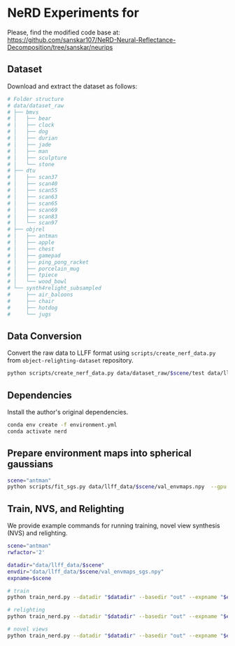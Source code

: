 # NeRD Experiments for

Please, find the modified code base at: https://github.com/sanskar107/NeRD-Neural-Reflectance-Decomposition/tree/sanskar/neurips

## Dataset

Download and extract the dataset as follows:

```bash
# Folder structure
# data/dataset_raw
# ├── bmvs
# │   ├── bear
# │   ├── clock
# │   ├── dog
# │   ├── durian
# │   ├── jade
# │   ├── man
# │   ├── sculpture
# │   └── stone
# ├── dtu
# │   ├── scan37
# │   ├── scan40
# │   ├── scan55
# │   ├── scan63
# │   ├── scan65
# │   ├── scan69
# │   ├── scan83
# │   └── scan97
# ├── objrel
# │   ├── antman
# │   ├── apple
# │   ├── chest
# │   ├── gamepad
# │   ├── ping_pong_racket
# │   ├── porcelain_mug
# │   ├── tpiece
# │   └── wood_bowl
# └── synth4relight_subsampled
#     ├── air_baloons
#     ├── chair
#     ├── hotdog
#     └── jugs
```

## Data Conversion

Convert the raw data to LLFF format using `scripts/create_nerf_data.py` from `object-relighting-dataset` repository.

```bash
python scripts/create_nerf_data.py data/dataset_raw/$scene/test data/llff_data/$scene --overwrite
```

## Dependencies

Install the author's original dependencies.

```bash
conda env create -f environment.yml
conda activate nerd
```

## Prepare environment maps into spherical gaussians

```bash
scene="antman"
python scripts/fit_sgs.py data/llff_data/$scene/val_envmaps.npy  --gpu 0 --steps 4000
```

## Train, NVS, and Relighting

We provide example commands for running training, novel view synthesis (NVS)
and relighting.

```bash
scene="antman"
rwfactor='2'

datadir="data/llff_data/$scene"
envdir="data/llff_data/$scene/val_envmaps_sgs.npy"
expname=$scene

# train
python train_nerd.py --datadir "$datadir" --basedir "out" --expname "$expname" --config configs/nerd/real_world.txt --rwfactor "$rwfactor" --single_env --envmap_path "$envdir"

# relighting
python train_nerd.py --datadir "$datadir" --basedir "out" --expname "$expname" --config configs/nerd/real_world.txt --rwfactor "$rwfactor" --single_env --envmap_path "$envdir" --render_only

# novel views
python train_nerd.py --datadir "$datadir" --basedir "out" --expname "$expname" --config configs/nerd/real_world.txt --rwfactor "$rwfactor" --single_env --render_only
```
